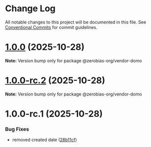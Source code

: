 # Change Log

All notable changes to this project will be documented in this file.
See [Conventional Commits](https://conventionalcommits.org) for commit guidelines.

# [1.0.0](https://github.com/zerobias-org/vendor/compare/@zerobias-org/vendor-domo@1.0.0-rc.2...@zerobias-org/vendor-domo@1.0.0) (2025-10-28)

**Note:** Version bump only for package @zerobias-org/vendor-domo





# [1.0.0-rc.2](https://github.com/zerobias-org/vendor/compare/@zerobias-org/vendor-domo@1.0.0-rc.1...@zerobias-org/vendor-domo@1.0.0-rc.2) (2025-10-28)

**Note:** Version bump only for package @zerobias-org/vendor-domo





# 1.0.0-rc.1 (2025-10-28)


### Bug Fixes

* removed created date ([28b11cf](https://github.com/zerobias-org/vendor/commit/28b11cf2563e9cdadd4b1dc83edd60d2fcd01df0))
